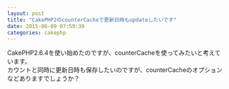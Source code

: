 ```yaml
---
layout: post
title: "CakePHP2のcounterCacheで更新日時もupdateしたいです"
date: 2015-06-09 07:59:39
categories: cakephp
---
```

<p>CakePHP2.6.4を使い始めたのですが、counterCacheを使ってみたいと考えています。<br>
カウントと同時に更新日時も保存したいのですが、counterCacheのオプションなどありますでしょうか？</p>
